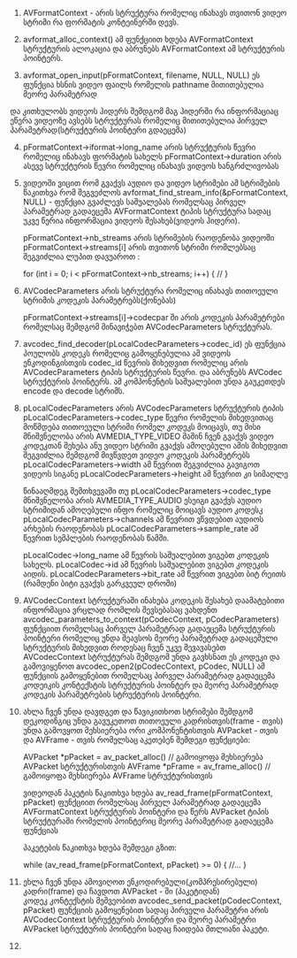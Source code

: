 
1) AVFormatContext - არის სტრუქტურა რომელიც ინახავს თვითონ ვიდეო სტრიმი რა ფორმატის კონტეინერში დევს.

2) avformat_alloc_context() ამ ფუნქციით ხდება AVFormatContext სტრუქტურის ალოკაცია და აბრუნებს AVFormatContext ამ სტრუქტურის პოინტერს.

3) avformat_open_input(pFormatContext, filename, NULL, NULL) ეს ფუნქცია ხსნის ვიდეო ფაილს რომელის pathname მითითებულია მეორე პარამეტრად

და კითხულობს ვიდეოს ჰიდერს შემდგომ მაგ ჰიდერში რა ინფორმაციაც ეწერა ვიდეოზე ავსებს სტრუქტურას რომელიც მითითებულია პირველ პარამეტრად(სტრუქტურის პოინტერი გდაეცემა)

4) pFormatContext->iformat->long_name არის სტრუქტურის წევრი რომელიც ინახავს ფორმატის სახელს
   pFormatContext->duration არის ასევე სტრუქტურის წევრი რომელიც ინახავს ვიდეოს ხანგრძლივობას

5) ვიდეოში ვიცით რომ გვაქვს აუდიო და ვიდეო სტრიმები ამ სტრიმების წაკითხვა რომ შეგვეძლოს
    avformat_find_stream_info(&pFormatContext,  NULL) - ფუნქცია გვაძლევს საშუალებას რომელსაც პირველ პარამეტრად გადაეცემა AVFormatContext
    ტიპის სტრუქტურა სადაც უკვე წერია ინფორმაცია ვიდეოს შესახებ(ვიდეოს ჰიდერი).

    pFormatContext->nb_streams არის სტრიმების რაოდენობა ვიდეოში
    pFormatContext->streams[i] არის თვითონ სტრიმი 
    რომლებსაც შეგვიძლია ლუპით დავუაროთ :

    for (int i = 0; i < pFormatContext->nb_streams; i++)
    {
    //
    }


6)  AVCodecParameters არის სტრუქტურა რომელიც ინახავს თითოეული სტრიმის კოდეკის პარამეტრებს(ქონებას)

    pFormatContext->streams[i]->codecpar ში არის კოდეკის პარამეტრები რომელსაც შემდგომ მინავიჭებთ
    AVCodecParameters სტრუქტურას.
 
7) avcodec_find_decoder(pLocalCodecParameters->codec_id) ეს ფუნქცია პოულობს კოდეკს რომელიც გამოყენებულია ამ ვიდეოს
    ენკოდინგისთვის codec_id  წევრის მიხედვით რომელიც არის AVCodecParameters ტიპის სტრუქტურის წევრი.
    და აბრუნებს AVCodec სტრუქტურის პოინტერს. ამ კომპონენტის საშუალებით უნდა გაუკეთდეს encode და decode სტრიმს.

8) pLocalCodecParameters არის AVCodecParameters სტრუქტურის ტიპის pLocalCodecParameters->codec_type წევრი რომელის მიხედვითაც მოწმდება 
    თითოეული სტრიმი რომელ კოდეკს მოიცავს, თუ მისი მნიშვნელობა არის AVMEDIA_TYPE_VIDEO მაშინ ჩვენ გვაქვს ვიდეო კოდეკთან შეხება
    ანუ ვიდეო სტრიმი გვაქვს ამოღებული ამის მიხედვით შეგვიძლია შემდგომ მივწვდეთ ვიდეო კოდეკის პარამეტრებს
    pLocalCodecParameters->width ამ წევრით შეგვიძლია გავიგოთ ვიდეოს სიგანე pLocalCodecParameters->height ამ წევრით კი სიმაღლე

    წინააღმდეგ შემთხვევაში თუ pLocalCodecParameters->codec_type მნიშვნელობა არის AVMEDIA_TYPE_AUDIO
    ესეიგი გვაქვს აუდიო სტრიმიდან ამოღებული ინფო რომელიც მოიცავს აუდიო კოდესკ 
    pLocalCodecParameters->channels ამ წევრით ვწვდებით აუდიოს არხების რაოდენობას  pLocalCodecParameters->sample_rate ამ წევრით სემპლების რაოდენობას წამში.

    pLocalCodec->long_name ამ წევრის საშუალებით ვიგებთ კოდეკის სახელს.
    pLocalCodec->id ამ წევრის საშუალებით ვიგებთ კოდეკის აიდის.
    pLocalCodecParameters->bit_rate ამ წევრით ვიგებთ ბიტ რეითს (რამდენი ბიტი გვაქვს გარკვეულ დროში)

9)  AVCodecContext სტრუქტურაში ინახება კოდეკის შესახებ დაამატებითი ინფორმაცია ვრცლად
    რომლის შევსებასაც ვახდენთ avcodec_parameters_to_context(pCodecContext, pCodecParameters) ფუნქციით
    რომელსაც პირველ პარამეტრად გადაეცემა სტრუქტურის პოინტერი რომელიც უნდა შეავსოს მეორე პარამეტრად გადაცემული სტრუქტურის მიხედვით
    როდესაც ჩვენ უკვე შევავასებთ AVCodecContext სტრუქტურას შემდგომ უნდა გავხსნათ ეს კოდეკი და გამოვიყენოთ
    avcodec_open2(pCodecContext, pCodec, NULL) ამ ფუნქციის გამოყენებით რომელსაც პირველ პარამეტრად გადაეცემა კოდეიკის კონტექსტის სტრუქტურის პოინტერ
    და მეორე პარამეტრად კოდეკის პარამეტრების სტრუქტურის პოინტერი.

10) ახლა ჩვენ უნდა დავდგეთ და წავიკითხოთ სტრიმები შემდგომ დეკოდინგიც უნდა გავუკეთოთ თითოეული კადრისთვის(frame - თვის)
    უნდა გამოვყოთ მეხსიერება ორი კომპონენტისთვის AVPacket - თვის და AVFrame - თვის
    რომელსაც აკეთებენ შემდეგი ფუნქციები:

    AVPacket *pPacket = av_packet_alloc() // გამოიყოფა მეხსიერება AVPacket სტრუქტურისთვის
    AVFrame *pFrame = av_frame_alloc()  // გამოიყოფა მეხსიერება AVFrame სტრუქტურისთვის

    ვიდეოდან პაკეტის წაკითხვა ხდება av_read_frame(pFormatContext, pPacket) ფუნქციით რომელსაც პირველ პარამეტრად გადაეცემა 
    AVFormatContext სტრუქტურის პოინტერი და წერს AVPacket ტიპის სტრუქტურაში რომელის პოინტერიც
    მეორე პარამეტრად გადაეცემა ფუნქციას

    პაკეტების წაკითხვა ხდება შემდეგი გზით:

    while (av_read_frame(pFormatContext, pPacket) >= 0) 
    {
    //...
    }

11) ეხლა ჩვენ უნდა ამოვიღოთ ენკოდირებული(კომპრესირებული) კადრი(frame) და ჩავდოთ AVPacket - ში (პაკეტიდან)  
    კოდეკ კონტექსტის მეშვეობით avcodec_send_packet(pCodecContext, pPacket) ფუნქციის გამოყენებით
    სადაც პირველი პარამეტრი არის AVCodecContext სტრუქტურის პოინტერი და მეორე პარამეტრი AVPacket სტრუქტურის პოინტერი სადაც ჩაიდება მთლიანი პაკეტი.

12) 




